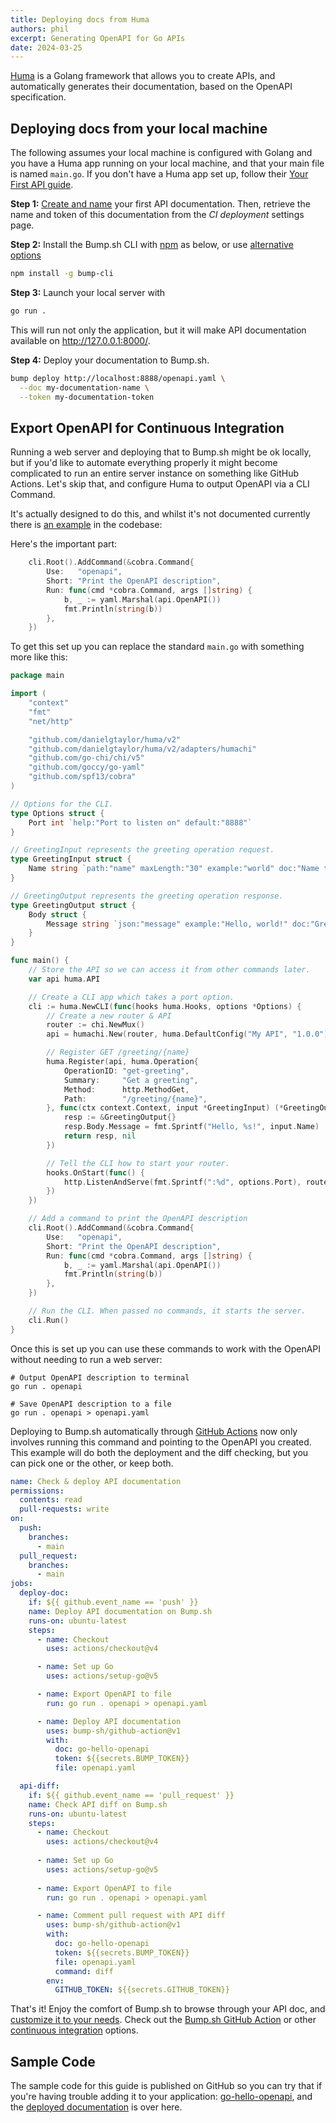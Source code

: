 ```yaml
---
title: Deploying docs from Huma
authors: phil
excerpt: Generating OpenAPI for Go APIs
date: 2024-03-25
---
```


[Huma](https://huma.rocks/) is a Golang framework that allows you to create APIs, and automatically generates their documentation, based on the OpenAPI specification.

## Deploying docs from your local machine

The following assumes your local machine is configured with Golang and you have a Huma app running on your local machine, and that your main file is named `main.go`. If you don't have a Huma app set up, follow their [Your First API guide](https://huma.rocks/tutorial/your-first-api/).

**Step 1:** [Create and name](https://bump.sh/docs/new?utm_source=bump&utm_medium=content_hub&utm_campaign=getting_started) your first API documentation. Then, retrieve the name and token of this documentation from the _CI deployment_ settings page.

**Step 2:** Install the Bump.sh CLI with [npm](https://docs.npmjs.com/cli/v9/configuring-npm/install?v=true) as below, or use [alternative options](/help/bump-cli)

```bash
npm install -g bump-cli
```

**Step 3:** Launch your local server with
  
```bash
go run .
```

This will run not only the application, but it will make API documentation available on <http://127.0.0.1:8000/>.

**Step 4:** Deploy your documentation to Bump.sh.
   
```bash
bump deploy http://localhost:8888/openapi.yaml \
  --doc my-documentation-name \
  --token my-documentation-token
```

## Export OpenAPI for Continuous Integration

Running a web server and deploying that to Bump.sh might be ok locally, but if you'd like to automate everything properly it might become complicated to run an entire server instance on something like GitHub Actions. Let's skip that, and configure Huma to output OpenAPI via a CLI Command.

It's actually designed to do this, and whilst it's not documented currently there is [an example](https://github.com/danielgtaylor/huma/blob/3a7da129f4dccc8191b614206f63ebca1fcced1e/examples/spec-cmd/main.go) in the codebase:

Here's the important part:

```go
	cli.Root().AddCommand(&cobra.Command{
		Use:   "openapi",
		Short: "Print the OpenAPI description",
		Run: func(cmd *cobra.Command, args []string) {
			b, _ := yaml.Marshal(api.OpenAPI())
			fmt.Println(string(b))
		},
	})
```

To get this set up you can replace the standard `main.go` with something more like this:

```go
package main

import (
	"context"
	"fmt"
	"net/http"

	"github.com/danielgtaylor/huma/v2"
	"github.com/danielgtaylor/huma/v2/adapters/humachi"
	"github.com/go-chi/chi/v5"
	"github.com/goccy/go-yaml"
	"github.com/spf13/cobra"
)

// Options for the CLI.
type Options struct {
	Port int `help:"Port to listen on" default:"8888"`
}

// GreetingInput represents the greeting operation request.
type GreetingInput struct {
	Name string `path:"name" maxLength:"30" example:"world" doc:"Name to greet"`
}

// GreetingOutput represents the greeting operation response.
type GreetingOutput struct {
	Body struct {
		Message string `json:"message" example:"Hello, world!" doc:"Greeting message"`
	}
}

func main() {
	// Store the API so we can access it from other commands later.
	var api huma.API

	// Create a CLI app which takes a port option.
	cli := huma.NewCLI(func(hooks huma.Hooks, options *Options) {
		// Create a new router & API
		router := chi.NewMux()
		api = humachi.New(router, huma.DefaultConfig("My API", "1.0.0"))

		// Register GET /greeting/{name}
		huma.Register(api, huma.Operation{
			OperationID: "get-greeting",
			Summary:     "Get a greeting",
			Method:      http.MethodGet,
			Path:        "/greeting/{name}",
		}, func(ctx context.Context, input *GreetingInput) (*GreetingOutput, error) {
			resp := &GreetingOutput{}
			resp.Body.Message = fmt.Sprintf("Hello, %s!", input.Name)
			return resp, nil
		})

		// Tell the CLI how to start your router.
		hooks.OnStart(func() {
			http.ListenAndServe(fmt.Sprintf(":%d", options.Port), router)
		})
	})

	// Add a command to print the OpenAPI description
	cli.Root().AddCommand(&cobra.Command{
		Use:   "openapi",
		Short: "Print the OpenAPI description",
		Run: func(cmd *cobra.Command, args []string) {
			b, _ := yaml.Marshal(api.OpenAPI())
			fmt.Println(string(b))
		},
	})

	// Run the CLI. When passed no commands, it starts the server.
	cli.Run()
}
```

Once this is set up you can use these commands to work with the OpenAPI without needing to run a web server:

```
# Output OpenAPI description to terminal
go run . openapi

# Save OpenAPI description to a file
go run . openapi > openapi.yaml
```

Deploying to Bump.sh automatically through [GitHub Actions](https://github.com/marketplace/actions/bump-sh-api-documentation-changelog) now only involves running this command and pointing to the OpenAPI you created. This example will do both the deployment and the diff checking, but you can pick one or the other, or keep both.

```yaml
name: Check & deploy API documentation
permissions:
  contents: read
  pull-requests: write
on:
  push:
    branches:
      - main
  pull_request:
    branches:
      - main
jobs:
  deploy-doc:
    if: ${{ github.event_name == 'push' }}
    name: Deploy API documentation on Bump.sh
    runs-on: ubuntu-latest
    steps:
      - name: Checkout
        uses: actions/checkout@v4

      - name: Set up Go
        uses: actions/setup-go@v5

      - name: Export OpenAPI to file
        run: go run . openapi > openapi.yaml

      - name: Deploy API documentation
        uses: bump-sh/github-action@v1
        with:
          doc: go-hello-openapi
          token: ${{secrets.BUMP_TOKEN}}
          file: openapi.yaml

  api-diff:
    if: ${{ github.event_name == 'pull_request' }}
    name: Check API diff on Bump.sh
    runs-on: ubuntu-latest
    steps:
      - name: Checkout
        uses: actions/checkout@v4
      
      - name: Set up Go
        uses: actions/setup-go@v5
      
      - name: Export OpenAPI to file
        run: go run . openapi > openapi.yaml

      - name: Comment pull request with API diff
        uses: bump-sh/github-action@v1
        with:
          doc: go-hello-openapi
          token: ${{secrets.BUMP_TOKEN}}
          file: openapi.yaml
          command: diff
        env:
          GITHUB_TOKEN: ${{secrets.GITHUB_TOKEN}}
```

That's it! Enjoy the comfort of Bump.sh to browse through your API doc, and [customize it to your needs](/help/getting-started/quick-start#customization-options). Check out the [Bump.sh GitHub Action](https://github.com/marketplace/actions/bump-sh-api-documentation-changelog) or other [continuous integration](/help/continuous-integration/) options.

## Sample Code

The sample code for this guide is published on GitHub so you can try that if you're having trouble adding it to your application: [go-hello-openapi](https://github.com/philsturgeon/go-hello-openapi), and the [deployed documentation](https://bump.sh/bump-examples/hub/code-samples/doc/go-hello-openapi) is over here.
